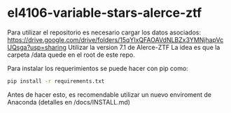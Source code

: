 # el4106-variable-stars-alerce-ztf

Para utilizar el repositorio es necesario cargar los datos asociados:
https://drive.google.com/drive/folders/15qYIxQFAOAVdNLBZx3YMNjhapVcUQsga?usp=sharing
Utilizar la version 7.1 de Alerce-ZTF
La idea es que la carpeta /data quede en el root de este repo.

Para instalar los requerimientos se puede hacer con pip como:
```bash
pip install -r requirements.txt
```
Antes de hacer esto, es recomendable utilizar un nuevo enviroment de Anaconda (detalles en /docs/INSTALL.md)